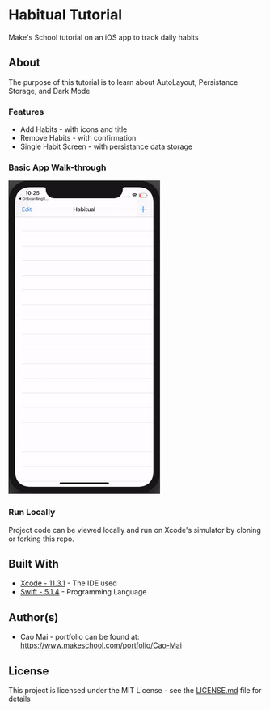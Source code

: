 # Habitual Tutorial
Make's School tutorial on an iOS app to track daily habits

## About
The purpose of this tutorial is to learn about AutoLayout, Persistance Storage, and Dark Mode

### Features
* Add Habits - with icons and title
* Remove Habits - with confirmation
* Single Habit Screen - with persistance data storage

### Basic App Walk-through
![](tutorialWalk.gif)


### Run Locally

Project code can be viewed locally  and run on Xcode's simulator by cloning or forking this repo.

## Built With
* [Xcode - 11.3.1](https://developer.apple.com/xcode/) - The IDE used
* [Swift - 5.1.4](https://developer.apple.com/swift/) - Programming Language

## Author(s)
* Cao Mai - portfolio can be found at:
https://www.makeschool.com/portfolio/Cao-Mai

## License

This project is licensed under the MIT License - see the [LICENSE.md](LICENSE.md) file for details

